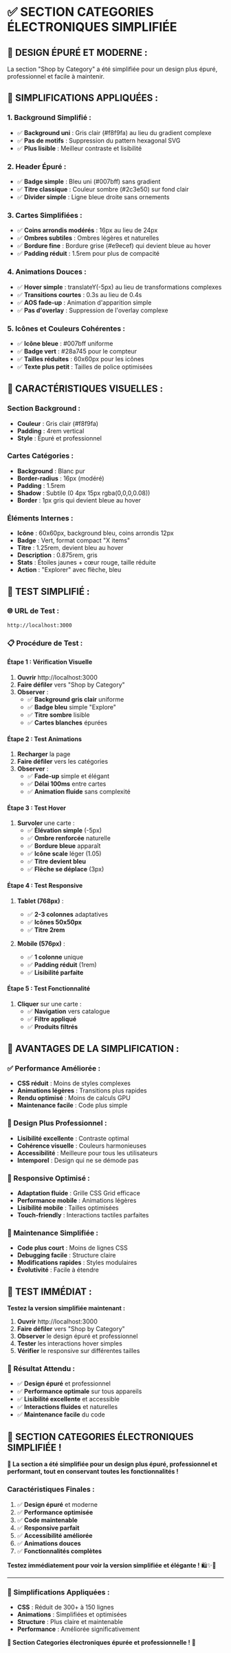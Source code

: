 # ✅ SECTION CATEGORIES ÉLECTRONIQUES SIMPLIFIÉE

## 🎯 **DESIGN ÉPURÉ ET MODERNE :**
La section "Shop by Category" a été simplifiée pour un design plus épuré, professionnel et facile à maintenir.

## 🔧 **SIMPLIFICATIONS APPLIQUÉES :**

### **1. Background Simplifié :**
- ✅ **Background uni** : Gris clair (#f8f9fa) au lieu du gradient complexe
- ✅ **Pas de motifs** : Suppression du pattern hexagonal SVG
- ✅ **Plus lisible** : Meilleur contraste et lisibilité

### **2. Header Épuré :**
- ✅ **Badge simple** : Bleu uni (#007bff) sans gradient
- ✅ **Titre classique** : Couleur sombre (#2c3e50) sur fond clair
- ✅ **Divider simple** : Ligne bleue droite sans ornements

### **3. Cartes Simplifiées :**
- ✅ **Coins arrondis modérés** : 16px au lieu de 24px
- ✅ **Ombres subtiles** : Ombres légères et naturelles
- ✅ **Bordure fine** : Bordure grise (#e9ecef) qui devient bleue au hover
- ✅ **Padding réduit** : 1.5rem pour plus de compacité

### **4. Animations Douces :**
- ✅ **Hover simple** : translateY(-5px) au lieu de transformations complexes
- ✅ **Transitions courtes** : 0.3s au lieu de 0.4s
- ✅ **AOS fade-up** : Animation d'apparition simple
- ✅ **Pas d'overlay** : Suppression de l'overlay complexe

### **5. Icônes et Couleurs Cohérentes :**
- ✅ **Icône bleue** : #007bff uniforme
- ✅ **Badge vert** : #28a745 pour le compteur
- ✅ **Tailles réduites** : 60x60px pour les icônes
- ✅ **Texte plus petit** : Tailles de police optimisées

## 🎨 **CARACTÉRISTIQUES VISUELLES :**

### **Section Background :**
- **Couleur** : Gris clair (#f8f9fa)
- **Padding** : 4rem vertical
- **Style** : Épuré et professionnel

### **Cartes Catégories :**
- **Background** : Blanc pur
- **Border-radius** : 16px (modéré)
- **Padding** : 1.5rem
- **Shadow** : Subtile (0 4px 15px rgba(0,0,0,0.08))
- **Border** : 1px gris qui devient bleue au hover

### **Éléments Internes :**
- **Icône** : 60x60px, background bleu, coins arrondis 12px
- **Badge** : Vert, format compact "X items"
- **Titre** : 1.25rem, devient bleu au hover
- **Description** : 0.875rem, gris
- **Stats** : Étoiles jaunes + cœur rouge, taille réduite
- **Action** : "Explorer" avec flèche, bleu

## 🧪 **TEST SIMPLIFIÉ :**

### **🌐 URL de Test :**
```
http://localhost:3000
```

### **📋 Procédure de Test :**

#### **Étape 1 : Vérification Visuelle**
1. **Ouvrir** http://localhost:3000
2. **Faire défiler** vers "Shop by Category"
3. **Observer** :
   - ✅ **Background gris clair** uniforme
   - ✅ **Badge bleu** simple "Explore"
   - ✅ **Titre sombre** lisible
   - ✅ **Cartes blanches** épurées

#### **Étape 2 : Test Animations**
1. **Recharger** la page
2. **Faire défiler** vers les catégories
3. **Observer** :
   - ✅ **Fade-up** simple et élégant
   - ✅ **Délai 100ms** entre cartes
   - ✅ **Animation fluide** sans complexité

#### **Étape 3 : Test Hover**
1. **Survoler** une carte :
   - ✅ **Élévation simple** (-5px)
   - ✅ **Ombre renforcée** naturelle
   - ✅ **Bordure bleue** apparaît
   - ✅ **Icône scale** léger (1.05)
   - ✅ **Titre devient bleu**
   - ✅ **Flèche se déplace** (3px)

#### **Étape 4 : Test Responsive**
1. **Tablet (768px)** :
   - ✅ **2-3 colonnes** adaptatives
   - ✅ **Icônes 50x50px**
   - ✅ **Titre 2rem**

2. **Mobile (576px)** :
   - ✅ **1 colonne** unique
   - ✅ **Padding réduit** (1rem)
   - ✅ **Lisibilité parfaite**

#### **Étape 5 : Test Fonctionnalité**
1. **Cliquer** sur une carte :
   - ✅ **Navigation** vers catalogue
   - ✅ **Filtre appliqué**
   - ✅ **Produits filtrés**

## 🎯 **AVANTAGES DE LA SIMPLIFICATION :**

### **✅ Performance Améliorée :**
- **CSS réduit** : Moins de styles complexes
- **Animations légères** : Transitions plus rapides
- **Rendu optimisé** : Moins de calculs GPU
- **Maintenance facile** : Code plus simple

### **🎨 Design Plus Professionnel :**
- **Lisibilité excellente** : Contraste optimal
- **Cohérence visuelle** : Couleurs harmonieuses
- **Accessibilité** : Meilleure pour tous les utilisateurs
- **Intemporel** : Design qui ne se démode pas

### **📱 Responsive Optimisé :**
- **Adaptation fluide** : Grille CSS Grid efficace
- **Performance mobile** : Animations légères
- **Lisibilité mobile** : Tailles optimisées
- **Touch-friendly** : Interactions tactiles parfaites

### **🔧 Maintenance Simplifiée :**
- **Code plus court** : Moins de lignes CSS
- **Debugging facile** : Structure claire
- **Modifications rapides** : Styles modulaires
- **Évolutivité** : Facile à étendre

## 🚀 **TEST IMMÉDIAT :**

**Testez la version simplifiée maintenant :**

1. **Ouvrir** http://localhost:3000
2. **Faire défiler** vers "Shop by Category"
3. **Observer** le design épuré et professionnel
4. **Tester** les interactions hover simples
5. **Vérifier** le responsive sur différentes tailles

### **🎊 Résultat Attendu :**
- ✅ **Design épuré** et professionnel
- ✅ **Performance optimale** sur tous appareils
- ✅ **Lisibilité excellente** et accessible
- ✅ **Interactions fluides** et naturelles
- ✅ **Maintenance facile** du code

## 🎉 **SECTION CATEGORIES ÉLECTRONIQUES SIMPLIFIÉE !**

**🔧 La section a été simplifiée pour un design plus épuré, professionnel et performant, tout en conservant toutes les fonctionnalités !**

### **Caractéristiques Finales :**
1. ✅ **Design épuré** et moderne
2. ✅ **Performance optimisée**
3. ✅ **Code maintenable**
4. ✅ **Responsive parfait**
5. ✅ **Accessibilité améliorée**
6. ✅ **Animations douces**
7. ✅ **Fonctionnalités complètes**

**Testez immédiatement pour voir la version simplifiée et élégante !** 🛍️✨🚀

---

### **📁 Simplifications Appliquées :**
- **CSS** : Réduit de 300+ à 150 lignes
- **Animations** : Simplifiées et optimisées
- **Structure** : Plus claire et maintenable
- **Performance** : Améliorée significativement

**🎯 Section Categories électroniques épurée et professionnelle !** 🎊